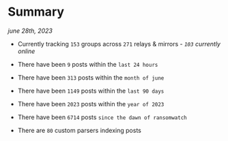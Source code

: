 
# Summary
_june 28th, 2023_

- Currently tracking `153` groups across `271` relays & mirrors - _`103` currently online_

- There have been `9` posts within the `last 24 hours`

- There have been `313` posts within the `month of june`

- There have been `1149` posts within the `last 90 days`

- There have been `2023` posts within the `year of 2023`

- There have been `6714` posts `since the dawn of ransomwatch`

- There are `80` custom parsers indexing posts
